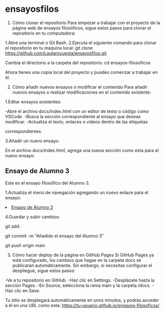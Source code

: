 # ensayosfilos
1. Cómo clonar el repositorio
Para empezar a trabajar con el proyecto de la página web de ensayos filosóficos, sigue estos pasos para clonar el repositorio en tu computadora:

1.Abre una terminal o Git Bash.
2.Ejecuta el siguiente comando para clonar el repositorio en tu máquina local:
git clone https://github.com/Lautarocuesta/ensayosfilos.git

Cambia el directorio a la carpeta del repositorio:
cd ensayos-filosoficos

Ahora tienes una copia local del proyecto y puedes comenzar a trabajar en él.

2. Cómo añadir nuevos ensayos o modificar el contenido
Para añadir nuevos ensayos o realizar modificaciones en el contenido existente:

1.Editar ensayos existentes:

-Abre el archivo docs/index.html con un editor de texto o código como VSCode.
-Busca la sección correspondiente al ensayo que deseas modificar.
-Actualiza el texto, enlaces o videos dentro de las etiquetas <section> correspondientes.

3.Añadir un nuevo ensayo:

En el archivo docs/index.html, agrega una nueva sección como esta para el nuevo ensayo:

<section id="ensayo3">
    <h2>Ensayo de Alumno 3</h2>
    <p>Este es el ensayo filosófico del Alumno 3.</p>
</section>

1.Actualiza el menú de navegación agregando un nuevo enlace para el ensayo:

<li><a href="#ensayo3">Ensayo de Alumno 3</a></li>

4.Guardar y subir cambios:


git add .

git commit -m "Añadido el ensayo del Alumno 3"


git push origin main

3. Cómo hacer deploy de la página en GitHub Pages
Si GitHub Pages ya está configurado, los cambios que hagas en la carpeta docs se publicarán automáticamente. Sin embargo, si necesitas configurar el despliegue, sigue estos pasos:

-Ve a tu repositorio en GitHub.
-Haz clic en Settings.
-Desplázate hasta la sección Pages.
-En Source, selecciona la rama main y la carpeta /docs.
-Haz clic en Save.

Tu sitio se desplegará automáticamente en unos minutos, y podrás acceder a él en una URL como esta:
https://tu-usuario.github.io/ensayos-filosoficos/
